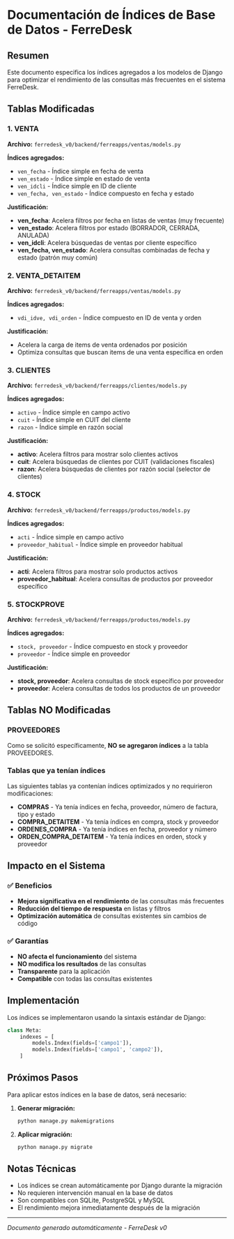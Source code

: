 # Documentación de Índices de Base de Datos - FerreDesk

## Resumen
Este documento especifica los índices agregados a los modelos de Django para optimizar el rendimiento de las consultas más frecuentes en el sistema FerreDesk.

## Tablas Modificadas

### 1. VENTA
**Archivo:** `ferredesk_v0/backend/ferreapps/ventas/models.py`

**Índices agregados:**
- `ven_fecha` - Índice simple en fecha de venta
- `ven_estado` - Índice simple en estado de venta
- `ven_idcli` - Índice simple en ID de cliente
- `ven_fecha, ven_estado` - Índice compuesto en fecha y estado

**Justificación:**
- **ven_fecha**: Acelera filtros por fecha en listas de ventas (muy frecuente)
- **ven_estado**: Acelera filtros por estado (BORRADOR, CERRADA, ANULADA)
- **ven_idcli**: Acelera búsquedas de ventas por cliente específico
- **ven_fecha, ven_estado**: Acelera consultas combinadas de fecha y estado (patrón muy común)

### 2. VENTA_DETAITEM
**Archivo:** `ferredesk_v0/backend/ferreapps/ventas/models.py`

**Índices agregados:**
- `vdi_idve, vdi_orden` - Índice compuesto en ID de venta y orden

**Justificación:**
- Acelera la carga de items de venta ordenados por posición
- Optimiza consultas que buscan items de una venta específica en orden

### 3. CLIENTES
**Archivo:** `ferredesk_v0/backend/ferreapps/clientes/models.py`

**Índices agregados:**
- `activo` - Índice simple en campo activo
- `cuit` - Índice simple en CUIT del cliente
- `razon` - Índice simple en razón social

**Justificación:**
- **activo**: Acelera filtros para mostrar solo clientes activos
- **cuit**: Acelera búsquedas de clientes por CUIT (validaciones fiscales)
- **razon**: Acelera búsquedas de clientes por razón social (selector de clientes)

### 4. STOCK
**Archivo:** `ferredesk_v0/backend/ferreapps/productos/models.py`

**Índices agregados:**
- `acti` - Índice simple en campo activo
- `proveedor_habitual` - Índice simple en proveedor habitual

**Justificación:**
- **acti**: Acelera filtros para mostrar solo productos activos
- **proveedor_habitual**: Acelera consultas de productos por proveedor específico

### 5. STOCKPROVE
**Archivo:** `ferredesk_v0/backend/ferreapps/productos/models.py`

**Índices agregados:**
- `stock, proveedor` - Índice compuesto en stock y proveedor
- `proveedor` - Índice simple en proveedor

**Justificación:**
- **stock, proveedor**: Acelera consultas de stock específico por proveedor
- **proveedor**: Acelera consultas de todos los productos de un proveedor

## Tablas NO Modificadas

### PROVEEDORES
Como se solicitó específicamente, **NO se agregaron índices** a la tabla PROVEEDORES.

### Tablas que ya tenían índices
Las siguientes tablas ya contenían índices optimizados y no requirieron modificaciones:
- **COMPRAS** - Ya tenía índices en fecha, proveedor, número de factura, tipo y estado
- **COMPRA_DETAITEM** - Ya tenía índices en compra, stock y proveedor
- **ORDENES_COMPRA** - Ya tenía índices en fecha, proveedor y número
- **ORDEN_COMPRA_DETAITEM** - Ya tenía índices en orden, stock y proveedor

## Impacto en el Sistema

### ✅ Beneficios
- **Mejora significativa en el rendimiento** de las consultas más frecuentes
- **Reducción del tiempo de respuesta** en listas y filtros
- **Optimización automática** de consultas existentes sin cambios de código

### ✅ Garantías
- **NO afecta el funcionamiento** del sistema
- **NO modifica los resultados** de las consultas
- **Transparente** para la aplicación
- **Compatible** con todas las consultas existentes

## Implementación

Los índices se implementaron usando la sintaxis estándar de Django:

```python
class Meta:
    indexes = [
        models.Index(fields=['campo1']),
        models.Index(fields=['campo1', 'campo2']),
    ]
```

## Próximos Pasos

Para aplicar estos índices en la base de datos, será necesario:

1. **Generar migración:**
   ```bash
   python manage.py makemigrations
   ```

2. **Aplicar migración:**
   ```bash
   python manage.py migrate
   ```

## Notas Técnicas

- Los índices se crean automáticamente por Django durante la migración
- No requieren intervención manual en la base de datos
- Son compatibles con SQLite, PostgreSQL y MySQL
- El rendimiento mejora inmediatamente después de la migración

---
*Documento generado automáticamente - FerreDesk v0*
